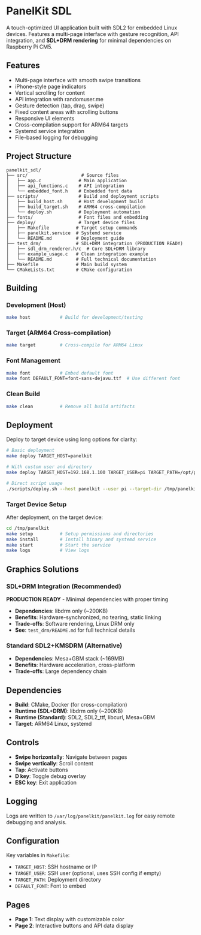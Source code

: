 # PanelKit SDL

A touch-optimized UI application built with SDL2 for embedded Linux devices. Features a multi-page interface with gesture recognition, API integration, and **SDL+DRM rendering** for minimal dependencies on Raspberry Pi CM5.

## Features

- Multi-page interface with smooth swipe transitions
- iPhone-style page indicators  
- Vertical scrolling for content
- API integration with randomuser.me
- Gesture detection (tap, drag, swipe)
- Fixed content areas with scrolling buttons
- Responsive UI elements
- Cross-compilation support for ARM64 targets
- Systemd service integration
- File-based logging for debugging

## Project Structure

```
panelkit_sdl/
├── src/                    # Source files
│   ├── app.c              # Main application
│   ├── api_functions.c    # API integration
│   └── embedded_font.h    # Embedded font data
├── scripts/               # Build and deployment scripts
│   ├── build_host.sh      # Host development build
│   ├── build_target.sh    # ARM64 cross-compilation
│   └── deploy.sh          # Deployment automation
├── fonts/                 # Font files and embedding
├── deploy/                # Target device files
│   ├── Makefile          # Target setup commands
│   ├── panelkit.service  # Systemd service
│   └── README.md         # Deployment guide
├── test_drm/             # SDL+DRM integration (PRODUCTION READY)
│   ├── sdl_drm_renderer.h/c  # Core SDL+DRM library
│   ├── example_usage.c   # Clean integration example
│   └── README.md         # Full technical documentation
├── Makefile              # Main build system
└── CMakeLists.txt        # CMake configuration
```

## Building

### Development (Host)
```bash
make host           # Build for development/testing
```

### Target (ARM64 Cross-compilation)
```bash
make target         # Cross-compile for ARM64 Linux
```

### Font Management
```bash
make font           # Embed default font
make font DEFAULT_FONT=font-sans-dejavu.ttf  # Use different font
```

### Clean Build
```bash
make clean          # Remove all build artifacts
```

## Deployment

Deploy to target device using long options for clarity:

```bash
# Basic deployment
make deploy TARGET_HOST=panelkit

# With custom user and directory
make deploy TARGET_HOST=192.168.1.100 TARGET_USER=pi TARGET_PATH=/opt/panelkit

# Direct script usage
./scripts/deploy.sh --host panelkit --user pi --target-dir /tmp/panelkit
```

### Target Device Setup

After deployment, on the target device:

```bash
cd /tmp/panelkit
make setup          # Setup permissions and directories
make install        # Install binary and systemd service
make start          # Start the service
make logs           # View logs
```

## Graphics Solutions

### SDL+DRM Integration (Recommended)
**PRODUCTION READY** - Minimal dependencies with proper timing
- **Dependencies**: libdrm only (~200KB)
- **Benefits**: Hardware-synchronized, no tearing, static linking
- **Trade-offs**: Software rendering, Linux DRM only
- **See**: `test_drm/README.md` for full technical details

### Standard SDL2+KMSDRM (Alternative)
- **Dependencies**: Mesa+GBM stack (~169MB)
- **Benefits**: Hardware acceleration, cross-platform
- **Trade-offs**: Large dependency chain

## Dependencies

- **Build**: CMake, Docker (for cross-compilation)  
- **Runtime (SDL+DRM)**: libdrm only (~200KB)
- **Runtime (Standard)**: SDL2, SDL2_ttf, libcurl, Mesa+GBM
- **Target**: ARM64 Linux, systemd

## Controls

- **Swipe horizontally**: Navigate between pages
- **Swipe vertically**: Scroll content  
- **Tap**: Activate buttons
- **D key**: Toggle debug overlay
- **ESC key**: Exit application

## Logging

Logs are written to `/var/log/panelkit/panelkit.log` for easy remote debugging and analysis.

## Configuration

Key variables in `Makefile`:
- `TARGET_HOST`: SSH hostname or IP
- `TARGET_USER`: SSH user (optional, uses SSH config if empty)
- `TARGET_PATH`: Deployment directory
- `DEFAULT_FONT`: Font to embed

## Pages

- **Page 1**: Text display with customizable color
- **Page 2**: Interactive buttons and API data display